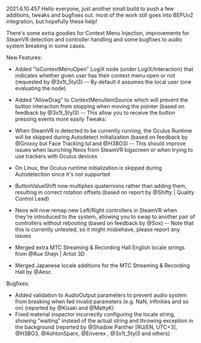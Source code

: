 2021.6.10.457
Hello everyone, just another small build to push a few additions, tweaks and bugfixes out. most of the work still goes into BEPUv2 integration, but hopefully these help!

There's some extra goodies for Context Menu Injection, improvements for SteamVR detection and controller handling and some bugfixes to audio system breaking in some cases.

New Features:
- Added "IsContextMenuOpen" LogiX node (under LogiX/Interaction) that indicates whether given user has their context menu open or not (requested by @3x1t_5tyl3)
-- By default it assumes the local user (one evaluating the node)
- Added "AllowDrag" to ContextMenuItemSource which will prevent the button interaction from stopping when moving the pointer (based on feedback by @3x1t_5tyl3)
-- This allow you to receive the button pressing events more easily
Tweaks:
- When SteamVR is detected to be currently running, the Oculus Runtime will be skipped during Autodetect initialization (based on feedback by @Groxxy but Face Tracking lul and @H3BO3)
-- This should improve issues when launching Neos from SteamVR bigscreen or when trying to use trackers with Oculus devices
- On Linux, the Oculus runtime initialization is skipped during Autodetection since it's not supported
- ButtonValueShift<T> now multiplies quaternions rather than adding them, resulting in correct rotation offsets (based on report by @Shifty | Quality Control Lead)
- Neos will now remap new Left/Right controllers in SteamVR when they're introduced to the system, allowing you to swap to another pair of controllers without rebooting (based on feedback by @Sox)
-- Note that this is currently untested, so it might misbehave, please report any issues
- Merged extra MTC Streaming & Recording Hall English locale strings from @Rue Shejn | Artist 3D

- Merged Japanese locale additions for the MTC Streaming & Recording Hall by @Aesc

Bugfixes:
- Added validation to AudioOutput parameters to prevent audio system from breaking when fed invalid parameters (e.g. NaN, infinities and so on) (reported by @Kisaki and @MattyK)
- Fixed material inspector incorrectly configuring the locale string, showing "waiting" instead of the actual string and throwing exception in the background (reported by @Shadow Panther [RU/EN, UTC+3], @H3BO3, @AshtonSparx, @Enverex , @3x1t_5tyl3 and others)